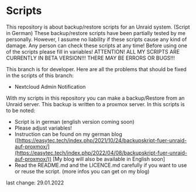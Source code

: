 # Scripts
This repository is about backup/restore scripts for an Unraid system. (Script in German)
These backup/restore scripts have been partially tested by me personally. 
However, I assume no liability if these scripts cause any kind of damage. 
Any person can check these scripts at any time! Before using one of the scripts please fill in variables!
ATTENTION! ALL MY SCRIPTS ARE CURRENTLY IN BETA VERSION!!! THERE MAY BE ERRORS OR BUGS!!!

This branch is for developer.
Here are all the problems that should be fixed in the scripts of this branch:
- Nextcloud Admin Notification



With my scripts in this repository you can make a backup/Restore from an Unraid server. This backup is written to a proxmox server. 
In this scripts is to be noted:
- Script is in german (english version coming soon)
- Please adjust variables!
- Instruction can be found on my german blog ([https://easytec.tech/index.php/2021/10/24/backupskript-fuer-unraid-auf-proxmox/](https://easytec.tech/index.php/2022/04/08/backupskript-fuer-unraid-auf-proxmox/)) [My blog will also be available in English soon]
- Read the README.md and the LICENCE.md carefully if you want to use or reuse the script. (more infos you can get on my blog)

last change: 29.01.2022
